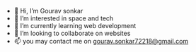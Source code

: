 - 👋 Hi, I’m Gourav sonkar
- 👀 I’m interested in space and tech
- 🌱 I’m currently learning web development
- 💞️ I’m looking to collaborate on websites
- 📫 you may contact me on gourav.sonkar72218@gmail.com

<!---
cunningbait1Gourav/cunningbait1Gourav is a ✨ special ✨ repository because its `README.md` (this file) appears on your GitHub profile.
You can click the Preview link to take a look at your changes.
--->
